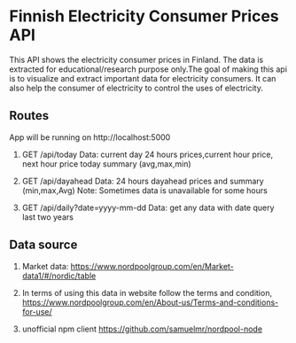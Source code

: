 # Finnish Electricity Consumer Prices API

This API shows the electricity consumer prices in Finland. The data is extracted for educational/research purpose only.The goal of making this api is to visualize and extract important data for electricity consumers. It can also help the consumer of electricity to control the uses of electricity.

## Routes

App will be running on http://localhost:5000

1. GET /api/today
 Data: current day 24 hours prices,current hour price, next hour price
 today summary (avg,max,min)

2. GET /api/dayahead
 Data: 24 hours dayahead prices and summary (min,max,Avg)
 Note: Sometimes data is unavailable for some hours

3. GET /api/daily?date=yyyy-mm-dd
Data: get any data with date query last two years

## Data source
1. Market data:
https://www.nordpoolgroup.com/en/Market-data1/#/nordic/table

2. In terms of using this data in website follow the terms and condition,
 https://www.nordpoolgroup.com/en/About-us/Terms-and-conditions-for-use/

3. unofficial npm client
 https://github.com/samuelmr/nordpool-node




